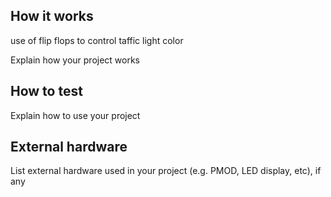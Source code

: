 <!---

This file is used to generate your project datasheet. Please fill in the information below and delete any unused
sections.

You can also include images in this folder and reference them in the markdown. Each image must be less than
512 kb in size, and the combined size of all images must be less than 1 MB.
-->

## How it works
use of flip flops to control taffic light color

Explain how your project works

## How to test

Explain how to use your project

## External hardware

List external hardware used in your project (e.g. PMOD, LED display, etc), if any
